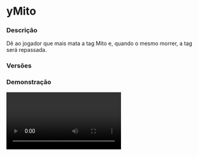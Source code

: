 # yMito
<secondary-label ref="rankup"/>

### Descrição
Dê ao jogador que mais mata a tag Mito e, quando o mesmo morrer, a tag será repassada.

### Versões
<secondary-label ref="1.8"/>
<secondary-label ref="1.9"/>
<secondary-label ref="1.12"/>
<secondary-label ref="1.16"/>

### Demonstração
<video src="//www.youtube.com/watch?v=LzckktjQIBw"/>


<chapter title="Comandos" id="commands" collapsible="true">
<code-block lang="plain text">/mito - Ver o mito atual.
/mito setar  - Setar o mito.
/mito setnpc - Setar o NPC do mito.
/mito delnpc - Deletar o NPC do mito.</code-block>
</chapter>

<chapter title="Permissões" id="permissions" collapsible="true">
<code-block lang="plain text">ymito.ver - Permissão para o /mito.
ymito.admin - Permissão para o /mito setar, /mito setnpc, /mito delnpc</code-block>
</chapter>

## Placeholders
<primary-label ref="placeholders"/>

Aqui estão as placeholders disponíveis para utilização com este plugin. Consulte-as para entender como utilizá-las corretamente.

<code-block lang="plain text" ignore-vars="true">
%ymito_mito% - Mostra o mito atual ( PlaceholderAPI )
</code-block>

## Chat
<primary-label ref="chat"/>

Esta seção apresenta as placeholders disponíveis para utilização no chat. Consulte-as para compreender como aplicá-las de maneira eficaz.

<code-block lang="plain text">
{mito} - Tag do mito ( Legendchat )
</code-block>

## Configuração
<primary-label ref="config"/>
Confira os arquivos de configuração deste plugin e revise os detalhes para garantir uma implementação correta.

<chapter title="Arquivos de Configuração" collapsible="true">
<chapter title="Estrutura do diretório" collapsible="false">
<code-block lang="plain text" ignore-vars="true">
Estrutura do diretório:
└── yMito/
    ├── commands.yml
    ├── config.yml
    ├── menus.yml
    └── messages.yml
</code-block>
</chapter>

<chapter title="commands.yml" collapsible="true">
<code-block lang="yaml" ignore-vars="true">
<![CDATA[
#     ___                                          _
#    / __\___  _ __ ___  _ __ ___   __ _ _ __   __| |___
#   / /  / _ \| '_ ` _ \| '_ ` _ \ / _` | '_ \ / _` / __|
#  / /__| (_) | | | | | | | | | | | (_| | | | | (_| \__ \
#  \____/\___/|_| |_| |_|_| |_| |_|\__,_|_| |_|\__,_|___/
#
# Lista de comandos do plugin.

# Utilize "comando|comando" para criar aliases.
# Por exemplo: "gm|gamemode"
# Você pode criar quantas aliases quiser.
commands:
  mito: 'mito'
]]>
</code-block>
</chapter>

<chapter title="config.yml" collapsible="true">
<code-block lang="yaml" ignore-vars="true">
<![CDATA[
#         __  __ _ _
#  _   _|  \/  (_) |_ ___
# | | | | |\/| | | __/ _ \
# | |_| | |  | | | || (_) |
#  \__, |_|  |_|_|\__\___/
#  |___/
# Discord: discord.ystoreplugins.com.br
# Site: ystoreplugins.com.br
#

# Modo de depuração para correção de problemas no plugin.
debug-mode: false

#      ___      _        _
#     /   \__ _| |_ __ _| |__   __ _ ___  ___
#    / /\ / _` | __/ _` | '_ \ / _` / __|/ _ \
#   / /_// (_| | || (_| | |_) | (_| \__ \  __/
#  /___,' \__,_|\__\__,_|_.__/ \__,_|___/\___|
#
# Configurações do banco de dados.

database:
  # Determina o tipo de banco de dados. Valores válidos: [SQLITE, MYSQL, HIKARI (recomendado)]
  storage-type: SQLITE

  # Dados para conexão ao banco de dados MYSQL.
  data:
    # Endereço de conexão do banco de dados. [EX: 127.0.0.1]
    host: localhost
    # Porta de conexão do banco de dados. [EX: 3306]
    port: 3306
    # Nome do banco de dados a ser conectado. [EX: minecraft]
    database: ''
    # Usuário de conexão. [EX: root]
    username: ''
    # Senha do usuário de conexão: [EX: 123]
    password: ''

# Sistemas gerais do plugin
general:
  # Tag do Mito
  tag: '&5[MITO]'
  # Ativar abrir o menu ao digitar /mito
  mito-menu: true
  # Ativar o sistema de perder mito por inatividade
  lose: true
  # Tempo inativo no servidor para perder o Mito
  # em segundos
  time-lose: 30
  # Perder o mito por tempo apenas se tiver outro jogador on
  lose-has-player: true
  # Tempo que o jogador pode morrer sem perder a tag após recebê-la
  # em segundos
  cooldown-lose-death: 30

effect:
  # Soltar efeito de raio no novo mito
  strike-lightning: true
  # Spawnar morcegos ao redor do novo mito
  spawn-bats: true
  # Tocar som no novo mito
  sound: 'ENDERDRAGON_GROWL'

# Recompensas por matar o mito
rewards:
  amount: 1
  list:
    - '100.0,give {player} diamond 1'

# Comandos executados no mito
commands:
  - 'give {new} diamond 1'
  - 'give {old} stone 1'

# Configurações do npc
npc:
  # Altura do holograma
  off-set: 3.1
  hologram:
    - '&c&lMITO'
    - '&7Mito Atual &c{player}&7.'
]]>
</code-block>
</chapter>

<chapter title="menus.yml" collapsible="true">
<code-block lang="yaml" ignore-vars="true">
<![CDATA[
#
#    /\/\   ___ _ __  _   _ ___
#   /    \ / _ \ '_ \| | | / __|
#  / /\/\ \  __/ | | | |_| \__ \
#  \/    \/\___|_| |_|\__,_|___/
#
# Sistema de menus.

# Ativar o sistema de atualizar o menu principal automaticamente enquanto estiver aberto
menu-updater: true
# Tempo para atualizar o menu automaticamente
# em ticks -> 20 ticks = 1s
menu-updater-time: 20

# Setas dos menus.
arrows:
  back:
    material: 'ARROW:0'
    name: '&cVoltar'
    lore: ['&7Clique para voltar ao menu anterior.']
  previous:
    material: 'ARROW:0'
    name: '&cAnterior'
    lore: ['&7Clique para ir à página anterior.']
  next:
    material: 'ARROW:0'
    name: '&aPróximo'
    lore: ['&7Clique para ir à próxima página.']

# Menu principal
main:
  name: '&8Mito'
  size: 27
  items:
    player-slot: 12
    top-slot: 14
    player-none:
      material: 'BARRIER'
      name: '&cNenhum'
      lore:
        - '&7Atualmente não há nenhum'
        - '&7mito no servidor.'
    player:
      material: '{player}'
      name: '&a{player}'
      lore:
        - '&7Este é o mito atual :)'
        - ''
        - '&fTempo como mito atual: &a{current_time}'
        - '&fTempo como mito total: &a{total_time}'
        - '&fVezes que foi mito: &a{times}'
        - ''
    top:
      material: 'BOOK_AND_QUILL'
      name: '&b&lTOP'
      lore:
        - '&7Veja os jogadores que mais'
        - '&7destacaram no servidor.'
        - ''
        - '&aClique para abrir'

# Menu top
top:
  name: '&8TOP MITO'
  size: 36
  slots: [ 10, 11, 12, 13, 14, 15, 16 ]
  back-slot: 30
  previous-slot: 9
  next-slot: 17
  # Seletor dos tops
  selector:
    slot: 31
    material: '22d145c93e5eac48a661c6f27fdaff5922cf433dd627bf23eec378b9956197'
    name: '&aSeletor do TOP'
    # Tipos do seletor
    types:
      total-time:
        enabled: true
        name: 'Tempo Total'
      times:
        enabled: true
        name: 'Vezes'
    # Formatos do seletor
    formats:
      seeing: ' &f• &a{nome}'
      select: ' &f• &7{nome}'
  items:
    # Item do top total-time
    total-time:
      material: '{player}'
      name: '&f{player}'
      lore:
        - ''
        - '&fTempo Total: &7{amount}'
        - '&fPosição: &e{pos}º'
        - ''
    # Item do top times
    times:
      material: '{player}'
      name: '&f{player}'
      lore:
        - ''
        - '&fVezes: &7{amount}'
        - '&fPosição: &e{pos}º'
        - ''
]]>
</code-block>
</chapter>

<chapter title="messages.yml" collapsible="true">
<code-block lang="yaml" ignore-vars="true">
<![CDATA[
#
#    /\/\   ___  ___ ___  __ _  __ _  ___  ___
#   /    \ / _ \/ __/ __|/ _` |/ _` |/ _ \/ __|
#  / /\/\ \  __/\__ \__ \ (_| | (_| |  __/\__ \
#  \/    \/\___||___/___/\__,_|\__, |\___||___/
#                              |___/
#
# Mensagens a serem enviadas pelo plugin.

chat:
  syntax: '&cUse: /{command} {syntax}'
  target: '&cJogador {player} não encontrado.'
  number: '&cO argumento não é um número.'
  permission: '&cVocê não tem permissão para fazer isto.'
  console: '&cApenas jogadores in-game podem realizar esta ação.'
  cancelled: '&cVocê cancelou a ação.'
  help: |

    &bComandos do plugin:

    &b-> &f/mito &8-&7 Abre o menu principal
    &b-> &f/mito top &8-&7 Abre o menu de top

  help-admin: |

    &bComandos do plugin:

    &b-> &f/mito &8-&7 Abre o menu principal
    &b-> &f/mito top &8-&7 Abre o menu de top
    &b-> &f/mito set [player] &8-&7 Define um usuário como mito
    &b-> &f/mito random &8-&7 Define um usuário aleatório como mito
    &b-> &f/mito setnpc &8-&7 Define o NPC
    &b-> &f/mito delnpc &8-&7 Deleta o NPC
    &b-> &f/mito reload &8-&7 Recarrega as configurações

  mito-defined: '&aVocê definiu o jogador {player} como o novo mito.'
  mito-npc-set: '&aVocê definiu o NPC do MITO.'
  mito-npc-delete: '&aVocê deletou o NPC do MITO.'
  mito-join: |

    &5&l[MITO] &5O(a) jogador(a) &f{player}&5 acabou de entrar no servidor.
    &7Vocês agoram podem ficar com medo da lenda viva!

  mito-left: |

    &5&l[MITO] &5O(a) jogador(a) &f{player}&5 acabou de sair do servidor.
    &7Vocês agoram podem ficar calmos!

  mito-death: |

    &5&l[MITO] &5O(a) jogador(a) &f{player}&5 acabou de morrer e perdeu a TAG para o jogador(a) &f{killer}&5.
    &7Esse cara era muito ruim, hein!

  mito-death-delay: |

    &5&l[MITO] &5O(a) jogador(a) &f{player}&5 acabou de morrer para o jogador(a) &f{killer}&5, mas ele não perdeu a tag por causa do delay :o.
    &7Mais cuidado da próxima, você não vai ter o delay ao seu favor!

  mito-delay: |

    &5&l[MITO] &5O(a) jogador(a) &f{player}&5 perdeu a TAG por ficar muito tempo OFFLINE. A TAG foi dada aleatóriamente para o(a) jogador(a) &f{receiver}&5.
    &7O cara arregou no servidor mesmo, hein!

  mito-delay-none: |

    &5&l[MITO] &5O(a) jogador(a) &f{player}&5 perdeu a TAG por ficar muito tempo OFFLINE. A TAG está sem dono no momento.
    &7O cara arregou no servidor mesmo, hein!

  mito-actual: |

    &5&l[MITO] &5O(a) jogador(a) &f{player}&5 é o mito atual.
    &7Morra de medo dele!

  mito-none: |

    &5&l[MITO] &cAtualmente não há nenhum mito.

  mito-define: |

    &5&l[MITO] &5O(a) jogador(a) &f{player}&5 é o novo MITO do servidor!
    &7Morra de medo dele!

]]>
</code-block>
</chapter>

</chapter>


## Erros comuns
<primary-label ref="errors"/>

Antes de configurar o plugin, revise os pontos listados aqui para evitar problemas frequentes durante a configuração.

<seealso style="cards">
    <category ref="wrs">
        <a href="yplugins.md"></a>        <a href="https://ystoreplugins.com.br/plugins/detalhes/63-yMito">Site do plugin yMito</a>
    </category>
</seealso>